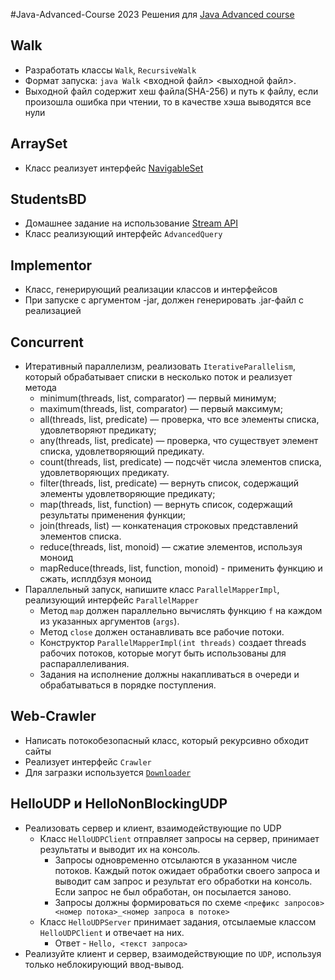 #Java-Advanced-Course 2023
Решения для [Java Advanced course](https://www.kgeorgiy.info/courses/java-advanced/)

## Walk
* Разработать классы `Walk`, `RecursiveWalk`
* Формат запуска: `java Walk` <входной файл> <выходной файл>. 
* Выходной файл содержит хеш файла(SHA-256) и путь к файлу, если произошла ошибка при чтении, то в качестве хэша выводятся все нули

## ArraySet
* Класс реализует интерфейс [NavigableSet](https://docs.oracle.com/en/java/javase/19/docs/api/java.base/java/util/NavigableSet.html)

## StudentsBD
* Домашнее задание на использование [Stream API](https://docs.oracle.com/javase/8/docs/api/java/util/stream/Stream.html)
* Класс реализующий интерфейс `AdvancedQuery`

## Implementor
* Класс, генерирующий реализации классов и интерфейсов
* При запуске с аргументом -jar, должен генерировать .jar-файл с реализацией

## Concurrent
* Итеративный параллелизм, реализовать `IterativeParallelism`, который обрабатывает списки в несколько поток и реализует метода
	* minimum(threads, list, comparator) — первый минимум;
	* maximum(threads, list, comparator) — первый максимум;
	* all(threads, list, predicate) — проверка, что все элементы списка, удовлетворяют предикату;
	* any(threads, list, predicate) — проверка, что существует элемент списка, удовлетворяющий предикату.
	* count(threads, list, predicate) — подсчёт числа элементов списка, удовлетворяющих предикату.
	* filter(threads, list, predicate) — вернуть список, содержащий элементы удовлетворяющие предикату;
	* map(threads, list, function) — вернуть список, содержащий результаты применения функции;
	* join(threads, list) — конкатенация строковых представлений элементов списка.
	* reduce(threads, list, monoid) — сжатие элементов, используя моноид
	* mapReduce(threads, list, function, monoid) - применить функцию и сжать, исплдбзуя моноид
* Параллельный запуск, напишите класс `ParallelMapperImpl`, реализующий интерфейс `ParallelMapper`
	* Метод `map` должен параллельно вычислять функцию `f` на каждом из указанных аргументов (`args`).
	* Метод `close` должен останавливать все рабочие потоки.
	* Конструктор `ParallelMapperImpl(int threads)` создает threads рабочих потоков, которые могут быть использованы для распараллеливания.
	* Задания на исполнение должны накапливаться в очереди и обрабатываться в порядке поступления.

## Web-Crawler
* Написать потокобезопасный класс, который рекурсивно обходит сайты
* Реализует интерфейс `Crawler`
* Для загразки используется [`Downloader`](https://github.com/AverageBrain/java-course/blob/main/test/modules/info.kgeorgiy.java.advanced.crawler/info/kgeorgiy/java/advanced/crawler/Downloader.java)

## HelloUDP и HelloNonBlockingUDP
* Реализовать сервер и клиент, взаимодействующие по UDP
	* Класс `HelloUDPClient` отправляет запросы на сервер, принимает результаты и выводит их на консоль.
		* Запросы одновременно отсылаются в указанном числе потоков. Каждый поток ожидает обработки своего запроса и выводит сам запрос и результат его обработки на консоль. Если запрос не был обработан, он посылается заново.
		* Запросы должны формироваться по схеме `<префикс запросов><номер потока>_<номер запроса в потоке>`
	* Класс `HelloUDPServer` принимает задания, отсылаемые классом `HelloUDPClient` и отвечает на них.
		* Ответ - `Hello, <текст запроса>`
* Реализуйте клиент и сервер, взаимодействующие по `UDP`, используя только неблокирующий ввод-вывод.
